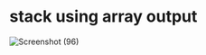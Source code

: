# stack using array output
![Screenshot (96)](https://user-images.githubusercontent.com/120008198/206905554-98115958-8d67-4a38-bcb4-eeb7a6cc7752.png)
